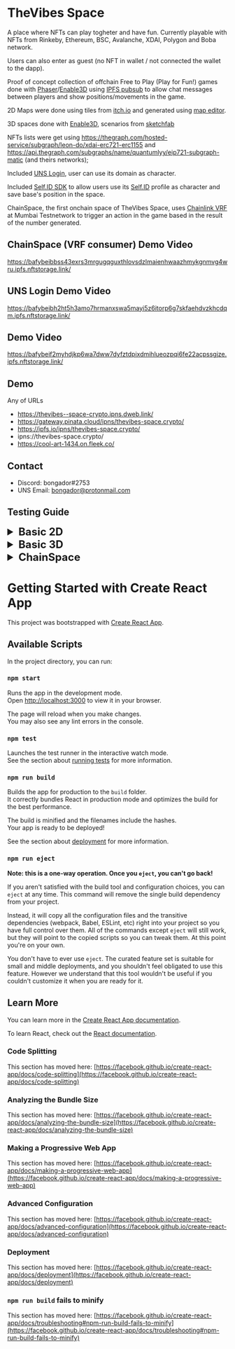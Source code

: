 # TheVibes Space

A place where NFTs can play togheter and have fun. Currently playable with NFTs from  Rinkeby, Ethereum, BSC, Avalanche, XDAI, Polygon and Boba network.

Users can also enter as guest (no NFT in wallet / not connected the wallet to the dapp).

Proof of concept collection of offchain Free to Play (Play for Fun!) games done with [Phaser](https://phaser.io/)/[Enable3D](https://enable3d.io/) using [IPFS pubsub](https://github.com/ipfs/js-ipfs/blob/master/docs/core-api/PUBSUB.md) to allow chat messages between players and show positions/movements in the game.


2D Maps were done using tiles from [itch.io](https://itch.io/game-assets/free/tag-tileset) and generated using [map editor](https://www.mapeditor.org/).


3D spaces done with [Enable3D](https://enable3d.io/), scenarios from [sketchfab](https://sketchfab.com/3d-models/low-poly-office-building-1-c4970cbcb82746fb8c107875e789e270)


NFTs lists were get using https://thegraph.com/hosted-service/subgraph/leon-do/xdai-erc721-erc1155 and https://api.thegraph.com/subgraphs/name/quantumlyy/eip721-subgraph-matic (and theirs networks);

Included [UNS Login](https://docs.unstoppabledomains.com/login-with-unstoppable/), user can use its domain as character.

Included [Self.ID SDK](https://developers.ceramic.network/reference/self-id/) to allow users use its [Self.ID](https://clay.self.id/) profile as character and save base's position in the space.

ChainSpace, the first onchain space of TheVibes Space, uses [Chainlink VRF](https://docs.chain.link/docs/chainlink-vrf/) at Mumbai Testnetwork to trigger an action in the game based in the result of the number generated.

## ChainSpace (VRF consumer) Demo Video

  https://bafybeibbss43exrs3mrgugqguxthlovsdzlmaienhwaazhmykgnmvg4wru.ipfs.nftstorage.link/

## UNS Login Demo Video

  https://bafybeibh2ht5h3amo7hrmanxswa5mayi5z6itorp6g7skfaehdvzkhcdqm.ipfs.nftstorage.link/

## Demo Video

  https://bafybeif2myhdjkp6wa7dww7dyfztdpixdmihlueozpqi6fe22acpssgjze.ipfs.nftstorage.link/


## Demo

Any of URLs

 - https://thevibes--space-crypto.ipns.dweb.link/
 - https://gateway.pinata.cloud/ipns/thevibes-space.crypto/
 - https://ipfs.io/ipns/thevibes-space.crypto/
 - ipns://thevibes-space.crypto/
 - https://cool-art-1434.on.fleek.co/

## Contact

  - Discord: bongador#2753
  - UNS Email: bongador@protonmail.com

## Testing Guide


<details>
<summary style="font-size:24px"><b>Basic 2D</b></summary>

#### Controls
  - Arrows keys: move
  - Enter: send message

### As Guest

  This option can be used by users that does not have NFTs or wallet.

 - Enter the dapp, wait for IPFS load and click "Enter as Guest" button;

 ![Main](https://ipfs.io/ipfs/bafybeiclmddnvdbs3netka3nydfv6nnx52dxwjqgdqhcfwsopjhg2wutxe/main.png "Main")

 - Move using arrows keys

 ![Guest](https://ipfs.io/ipfs/bafybeiclmddnvdbs3netka3nydfv6nnx52dxwjqgdqhcfwsopjhg2wutxe/guest.png "Guest")


### Using NFT

  - Connect wallet in the dapp and wait NFTs load (Currently playable with NFTs from  Rinkeby, Ethereum, BSC, Avalanche, XDAI, Polygon but some subgraphs may not be 100% synced with the blockchain)

  - Select your NFT

  ![Select NFT](https://ipfs.io/ipfs/bafybeiclmddnvdbs3netka3nydfv6nnx52dxwjqgdqhcfwsopjhg2wutxe/connected.png "Select NFT")


  - Move using arrows keys, touch the top of others to kill them, NFTs from same contract address or guests cant kill each other .

  ![NFT](https://ipfs.io/ipfs/bafybeiclmddnvdbs3netka3nydfv6nnx52dxwjqgdqhcfwsopjhg2wutxe/nftUse.png "NFT")

  ![Guest Died](https://ipfs.io/ipfs/bafybeiclmddnvdbs3netka3nydfv6nnx52dxwjqgdqhcfwsopjhg2wutxe/guestDied.png "Guest Died")

</details>

<details>
<summary style="font-size:24px"><b>Basic 3D</b></summary>

#### Controls
  - Mouse: point direction
  - W: move forward
  - A: place base
  - D: Go to external url of near base
  - F: Shoot

</details>

<details>

<summary style="font-size:24px"><b>ChainSpace</b></summary>

#### Controls
  - Mouse: point direction
  - W: move forward
  - A: place base
  - D: Go to external url of near base
  - F: Shoot
  - Q: Interact with game contract

</details>

# Getting Started with Create React App

This project was bootstrapped with [Create React App](https://github.com/facebook/create-react-app).

## Available Scripts

In the project directory, you can run:

### `npm start`

Runs the app in the development mode.\
Open [http://localhost:3000](http://localhost:3000) to view it in your browser.

The page will reload when you make changes.\
You may also see any lint errors in the console.

### `npm test`

Launches the test runner in the interactive watch mode.\
See the section about [running tests](https://facebook.github.io/create-react-app/docs/running-tests) for more information.

### `npm run build`

Builds the app for production to the `build` folder.\
It correctly bundles React in production mode and optimizes the build for the best performance.

The build is minified and the filenames include the hashes.\
Your app is ready to be deployed!

See the section about [deployment](https://facebook.github.io/create-react-app/docs/deployment) for more information.

### `npm run eject`

**Note: this is a one-way operation. Once you `eject`, you can't go back!**

If you aren't satisfied with the build tool and configuration choices, you can `eject` at any time. This command will remove the single build dependency from your project.

Instead, it will copy all the configuration files and the transitive dependencies (webpack, Babel, ESLint, etc) right into your project so you have full control over them. All of the commands except `eject` will still work, but they will point to the copied scripts so you can tweak them. At this point you're on your own.

You don't have to ever use `eject`. The curated feature set is suitable for small and middle deployments, and you shouldn't feel obligated to use this feature. However we understand that this tool wouldn't be useful if you couldn't customize it when you are ready for it.

## Learn More

You can learn more in the [Create React App documentation](https://facebook.github.io/create-react-app/docs/getting-started).

To learn React, check out the [React documentation](https://reactjs.org/).

### Code Splitting

This section has moved here: [https://facebook.github.io/create-react-app/docs/code-splitting](https://facebook.github.io/create-react-app/docs/code-splitting)

### Analyzing the Bundle Size

This section has moved here: [https://facebook.github.io/create-react-app/docs/analyzing-the-bundle-size](https://facebook.github.io/create-react-app/docs/analyzing-the-bundle-size)

### Making a Progressive Web App

This section has moved here: [https://facebook.github.io/create-react-app/docs/making-a-progressive-web-app](https://facebook.github.io/create-react-app/docs/making-a-progressive-web-app)

### Advanced Configuration

This section has moved here: [https://facebook.github.io/create-react-app/docs/advanced-configuration](https://facebook.github.io/create-react-app/docs/advanced-configuration)

### Deployment

This section has moved here: [https://facebook.github.io/create-react-app/docs/deployment](https://facebook.github.io/create-react-app/docs/deployment)

### `npm run build` fails to minify

This section has moved here: [https://facebook.github.io/create-react-app/docs/troubleshooting#npm-run-build-fails-to-minify](https://facebook.github.io/create-react-app/docs/troubleshooting#npm-run-build-fails-to-minify)
